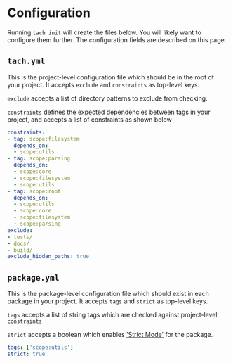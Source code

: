 # Configuration

Running `tach init` will create the files below. You will likely want to configure them further.
The configuration fields are described on this page.


## `tach.yml`

This is the project-level configuration file which should be in the root of your project.
It accepts `exclude` and `constraints` as top-level keys.

`exclude` accepts a list of directory patterns to exclude from checking.

`constraints` defines the expected dependencies between tags in your project, and accepts a list of constraints as shown below

```yaml
constraints:
- tag: scope:filesystem
  depends_on:
  - scope:utils
- tag: scope:parsing
  depends_on:
  - scope:core
  - scope:filesystem
  - scope:utils
- tag: scope:root
  depends_on:
  - scope:utils
  - scope:core
  - scope:filesystem
  - scope:parsing
exclude:
- tests/
- docs/
- build/
exclude_hidden_paths: true

```


## `package.yml`

This is the package-level configuration file which should exist in each package in your project.
It accepts `tags` and `strict` as top-level keys.

`tags` accepts a list of string tags which are checked against project-level `constraints`

`strict` accepts a boolean which enables ['Strict Mode'](strict-mode.md) for the package.

```yaml
tags: ['scope:utils']
strict: true
```
